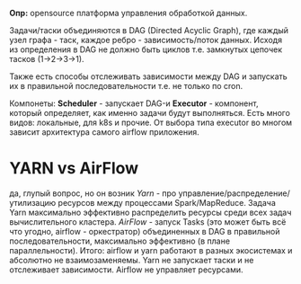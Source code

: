 **Опр:** opensource платформа управления обработкой данных. 

Задачи/таски объединяются в DAG (Directed Acyclic Graph), где каждый узел графа - таск, каждое ребро - зависимость/поток данных. Исходя из определения в DAG не должно быть циклов т.е. замкнутых цепочек тасков (1->2->3->1).

Также есть способы отслеживать зависимости между DAG и запускать их в правильной последовательности т.е. не только по cron.

Компонеты:
**Scheduler** - запускает DAG-и
**Executor** - компонент, который определяет, как именно задачи будут выполняться. Есть много видов: локальные, для k8s и прочие. От выбора типа executor во многом зависит архитектура самого airflow приложения.

# YARN vs AirFlow
да, глупый вопрос, но он возник
*Yarn* - про управление/распределение/утилизацию ресурсов между  процессами Spark/MapReduce. Задача Yarn максимально эффективно распределить ресурсы среди всех задач вычислительного кластера.
*AirFlow* - запуск Tasks (это может быть всё что угодно, airflow - оркестратор) объединенных в DAG в правильной последовательности, максимально эффективно (в плане параллельности). 
Итого: airflow и yarn работают в разных экосистемах и абсолютно не взаимозаменяемы. Yarn не запускает таски и не отслеживает зависимости. Airflow не управляет ресурсами. 